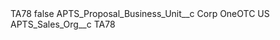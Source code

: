 <?xml version="1.0" encoding="UTF-8"?>
<CustomMetadata xmlns="http://soap.sforce.com/2006/04/metadata" xmlns:xsi="http://www.w3.org/2001/XMLSchema-instance" xmlns:xsd="http://www.w3.org/2001/XMLSchema">
    <label>TA78</label>
    <protected>false</protected>
    <values>
        <field>APTS_Proposal_Business_Unit__c</field>
        <value xsi:type="xsd:string">Corp OneOTC US</value>
    </values>
    <values>
        <field>APTS_Sales_Org__c</field>
        <value xsi:type="xsd:string">TA78</value>
    </values>
</CustomMetadata>
